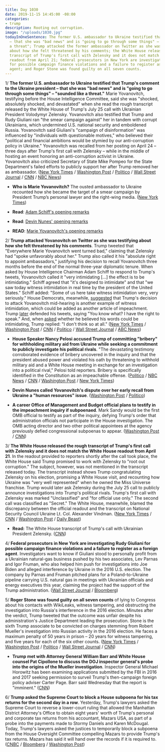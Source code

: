 ```yaml
---
title: Day 1030
date: 2019-11-15 14:45:00 -08:00
categories:
- trump
description: Rooting out corruption.
image: "/uploads/1030.jpg"
todayInOneSentence: The former U.S. ambassador to Ukraine testified that Trump's comment
  – that she was "bad news" and is "going to go through some things" – "sounded like
  a threat"; Trump attacked the former ambassador on Twitter as she was testifying
  about how she felt threatened by his comments; the White House released the rough
  transcript of Trump's first call with Zelensky and it does not match the White House
  readout from April 21; federal prosecutors in New York are investigating Rudy Giuliani
  for possible campaign finance violations and a failure to register as a foreign
  agent; and Roger Stone was found guilty on all seven counts.
---
```


1/ **The former U.S. ambassador to Ukraine testified that Trump's comment to the Ukraine president – that she was "bad news" and is "going to go through some things" – "sounded like a threat."** Marie Yovanovitch, testifying before the House Intelligence Committee, said she was "shocked, absolutely shocked, and devastated" when she read the rough transcript released by the White House of Trump's July 25 call with Ukrainian President Volodymyr Zelensky. Yovanovitch also testified that Trump and Rudy Giuliani ran "the smear campaign against" her in tandem with corrupt Ukrainians, which undermined U.S. national security and emboldened Russia. Yovanovitch said Giuliani's "campaign of disinformation" was influenced by "individuals with questionable motives," who believed their "political and financial ambitions would be stymied by our anti-corruption policy in Ukraine." Yovanovitch was recalled from her posting on April 24 – three days after Trump's first call with Zelensky – while in the middle of hosting an event honoring an anti-corruption activist in Ukraine. Yovanovitch also criticized Secretary of State Mike Pompeo for the State Department's failed efforts to publicly support her after Trump removed her as ambassador. ([New York Times](https://www.nytimes.com/2019/11/15/us/politics/impeachment-hearings.html#link-44c04ece) / [Washington Post](https://www.washingtonpost.com/politics/impeachment-hearings-live-updates/2019/11/15/c4b9f0f4-0726-11ea-8292-c46ee8cb3dce_story.html) / [Politico](https://www.politico.com/news/2019/11/15/trump-yovanovitch-impeachment-070988) / [Wall Street Journal](https://www.wsj.com/livecoverage/yovanovitch-impeachment-hearing) / [CNN](https://www.cnn.com/politics/live-news/impeachment-hearing-11-15-19/index.html) / [NBC News](https://www.nbcnews.com/politics/trump-impeachment-inquiry/live-blog/impeachment-hearings-live-updates-yovanovitch-s-testimony-n1082501))

* **Who is Marie Yovanovitch?** The ousted ambassador to Ukraine recounted how she became the target of a smear campaign by President Trump’s personal lawyer and the right-wing media. ([New York Times](https://www.nytimes.com/2019/11/15/us/politics/marie-yovanovitch-facts-bio.html))

* **Read**: [Adam Schiff's opening remarks](https://www.cnn.com/2019/11/15/politics/adam-schiff-opening-remarks-marie-yovanovitch/index.html)

* **Read**: [Devin Nunes' opening remarks](https://www.cnn.com/2019/11/15/politics/devin-nunes-opening-remarks-marie-yovanovitch/index.html)

* **READ**: [Marie Yovanovitch's opening remarks](https://www.cnn.com/2019/11/15/politics/marie-yovanovitch-opening-remarks/index.html)

2/ **Trump attacked Yovanovitch on Twitter as she was testifying about how she felt threatened by his comments**. Trump tweeted that "Everywhere Marie Yovanovitch went turned bad," claiming that Zelensky had "spoke unfavorably about her." Trump also called it his "absolute right to appoint ambassadors," justifying his decision to recall Yovanovitch three months before the end of the normal three-year diplomatic tenure. When asked by House Intelligence Chairman Adam Schiff to respond to Trump's tweets, Yovanovitch called it "very intimidating \[...\] the effect is to be intimidating." Schiff agreed that "it's designed to intimidate" and that "we saw today witness intimidation in real time by the president of the United States." Schiff added: "Some of us here take witness intimidation very, very seriously." House Democrats, meanwhile, [suggested](https://www.washingtonpost.com/politics/impeachment-hearings-live-updates/2019/11/15/c4b9f0f4-0726-11ea-8292-c46ee8cb3dce_story.html#link-DQLCZQJBEU4OLH6WIK6VPWWZ34) that Trump's decision to attack Yovanovitch mid-hearing is another example of witness intimidation, which could be added as another article of impeachment. Trump [later](https://www.cnn.com/politics/live-news/impeachment-hearing-11-15-19/h_5ef82fac3a6dd04bcaccf8d2652a90d7) defended his tweets, saying "You know what? I have the right to speak." And, when [asked](https://www.washingtonpost.com/politics/impeachment-hearings-live-updates/2019/11/15/c4b9f0f4-0726-11ea-8292-c46ee8cb3dce_story.html#link-DWJVYKSXVYYWLHVP4HJJXEVXZU) whether he believed his words could be intimidating, Trump replied: "I don't think so at all." ([New York Times](https://www.nytimes.com/2019/11/15/us/politics/trump-witness-intimidation.html) / [Washington Post](https://www.washingtonpost.com/politics/impeachment-hearings-live-updates/2019/11/15/c4b9f0f4-0726-11ea-8292-c46ee8cb3dce_story.html#link-K2EKGZWTOI6TZM4AYLXXF7XRXA) / [CNN](https://www.cnn.com/2019/11/15/politics/public-impeachment-hearings-day-2/index.html) / [Politico](https://www.politico.com/news/2019/11/15/trump-impeachment-witness-intimidation-071129) / [Wall Street Journal](https://www.wsj.com/livecoverage/yovanovitch-impeachment-hearing#LCcard-1573832211) / [ABC News](https://abcnews.go.com/Politics/trump-trashes-ambassador-ukraine-marie-yovanovitch-impeachment-hearing/story?id=67042490))

* **House Speaker Nancy Pelosi accused Trump of committing "bribery" for withholding military aid from Ukraine while seeking a commitment to publicly investigate his political rivals**. "The devastating testimony corroborated evidence of bribery uncovered in the inquiry and that the president abused power and violated his oath by threatening to withhold military aid and a White House meeting in exchange for an investigation into a political rival," Pelosi told reporters. Bribery is specifically identified in the Constitution as an impeachable offense. ([Politico](https://www.politico.com/news/2019/11/14/pelosi-trump-bribery-impeachment-070914) / [NBC News](https://www.nbcnews.com/politics/trump-impeachment-inquiry/pelosi-first-impeachment-testimony-corroborated-evidence-bribery-n1082311) / [CNN](https://www.cnn.com/2019/11/14/politics/impeachment-watch-november-14/index.html) / [Washington Post](https://www.washingtonpost.com/politics/pelosi-calls-trumps-actions-bribery-as-democrats-sharpen-case-for-impeachment/2019/11/14/0ee9a202-0702-11ea-b17d-8b867891d39d_story.html) / [New York Times](https://www.nytimes.com/2019/11/14/us/politics/pelosi-impeachment-bribery.html))

* **Devin Nunes called Yovanovitch's dispute over her early recall from Ukraine a "human resources" issue**. ([Washington Post](https://www.washingtonpost.com/politics/impeachment-hearings-live-updates/2019/11/15/c4b9f0f4-0726-11ea-8292-c46ee8cb3dce_story.html#link-CFHLUVNGZE3GTLIN2OOQJKV63A) / [Politico](https://www.politico.com/news/2019/11/15/yovanovitch-impeachment-hearings-live-highlights-and-updates-071053))

* **A career Office of Management and Budget official plans to testify in the impeachment inquiry if subpoenaed**. Mark Sandy would be the first OMB official to testify as part of the inquiry, defying Trump's order that administration officials not participate in the House investigation. The OMB acting director and two other political appointees at the agency previously defied congressional subpoenas to appear. ([Washington Post](https://www.washingtonpost.com/us-policy/2019/11/14/career-white-house-budget-official-expected-break-ranks-testify-impeachment-inquiry/) / [CNN](https://www.cnn.com/2019/11/14/politics/mark-sanady-omb-official/index.html)) 

3/ **The White House released the rough transcript of Trump's first call with Zelensky and it does not match the White House readout from April 21**. In the readout provided to reporters shortly after the call took place, the White House said Trump promised to work with Zelensky to "root out corruption." The subject, however, was not mentioned in the transcript released today. The transcript instead shows Trump congratulating Zelensky on his election, promising a White House visit, and recounting how Ukraine was "very well represented" when he owned the Miss Universe franchise. Trump would later ask Zelensky during the July 25 call to publicly announce investigations into Trump's political rivals. Trump's first call with Zelensky was marked "Unclassified" and "for official use only." The second call was classified as "Secret." The White House, meanwhile, blamed the discrepancy between the official readout and the transcript on National Security Council Ukraine Lt. Col. Alexander Vindman. ([New York Times](https://www.nytimes.com/2019/11/15/us/politics/trump-phone-call-transcript.html) / [CNN](https://www.cnn.com/2019/11/15/politics/donald-trump-volodymyr-zelensky-white-house-transcript-april-call/index.html) / [Washington Post](https://www.washingtonpost.com/politics/impeachment-hearings-live-updates/2019/11/15/c4b9f0f4-0726-11ea-8292-c46ee8cb3dce_story.html) / [Daily Beast](https://www.thedailybeast.com/transcript-shows-wh-made-up-details-of-trumps-zelensky-call))

* **Read:** The White House transcript of Trump's call with Ukrainian President Zelensky. ([CNN](https://www.cnn.com/2019/11/15/politics/read-white-house-transcript-trump-zelensky-call/index.html))

4/ **Federal prosecutors in New York are investigating Rudy Giuliani for possible campaign finance violations and a failure to register as a foreign agent**. Investigators want to know if Giuliani stood to personally profit from a Ukrainian natural-gas business pushed by his two associates, Lev Parnas and Igor Fruman, who also helped him push for investigations into Joe Biden and alleged interference by Ukraine in the 2016 U.S. election. The company by Parnas and Fruman pitched plans for a Poland-to-Ukraine pipeline carrying U.S. natural gas in meetings with Ukrainian officials and energy executives this year, claiming the project had the support of the Trump administration. ([Wall Street Journal](https://www.wsj.com/articles/federal-prosecutors-probe-giulianis-links-to-ukrainian-energy-projects-11573837576) / [Bloomberg](https://www.bloomberg.com/news/articles/2019-11-15/giuliani-faces-u-s-probe-on-campaign-finance-lobbying-breaches))

5/ **Roger Stone was found guilty on all seven counts** of lying to Congress about his contacts with WikiLeaks, witness tampering, and obstructing the investigation into Russia's interference in the 2016 election. Minutes after the verdict, Trump tweeted that the outcome was unfair despite his administration's Justice Department leading the prosecution. Stone is the sixth Trump associate to be convicted on charges stemming from Robert Mueller's investigation into Russian activity in the 2016 election. He faces a maximum penalty of 50 years in prison – 20 years for witness tampering, and five years for each of the six other counts. ([New York Times](https://www.nytimes.com/2019/11/15/us/politics/roger-stone-trial-guilty.html) / [Washington Post](https://www.washingtonpost.com/local/public-safety/roger-stone-jury-weighs-evidence-and-a-defense-move-to-make-case-about-mueller/2019/11/15/554fff5a-06ff-11ea-8292-c46ee8cb3dce_story.html) / [Politico](https://www.politico.com/news/2019/11/15/roger-stone-found-guilty-of-lying-to-congress-witness-tampering-071124) / [Wall Street Journal](https://www.wsj.com/articles/roger-stone-found-guilty-of-lying-to-congress-11573836593) / [CNN](https://www.cnn.com/2019/11/15/politics/roger-stone-trial-verdict/index.html))

* **Trump met with Attorney General William Barr and White House counsel Pat Cipollone to discuss the DOJ inspector general's probe into the origins of the Mueller investigation**. Inspector General Michael Horowitz has been examining applications submitted by the FBI in 2016 and 2017 seeking permission to surveil Trump's then-campaign foreign policy adviser Carter Page. Barr said Wednesday that the report is "imminent." ([CNN](https://www.cnn.com/2019/11/14/politics/trump-barr-cipollone-horowitz-report/index.html))

6/ **Trump asked the Supreme Court to block a House subpoena for his tax returns for the second day in a row**. Yesterday, Trump's lawyers asked the Supreme Court to reverse a lower-court ruling that allowed the Manhattan District Attorney's Office to obtain eight years' worth of Trump's personal and corporate tax returns from his accountant, Mazars USA, as part of a probe into the payments made to Stormy Daniels and Karen McDougal. Today, Trump's lawyers asked the justices to temporarily block a subpoena from the House Oversight Committee compelling Mazars to provide Trump's tax returns. Mazars has said it will hand over the records if it is required to. ([CNBC](https://www.cnbc.com/2019/11/15/trump-asks-supreme-court-to-block-tax-return-subpoena-from-house.html) / [Bloomberg](https://www.bloomberg.com/news/articles/2019-11-15/trump-asks-supreme-court-to-block-house-subpoena-for-records) / [Washington Post](https://www.washingtonpost.com/politics/courts_law/trump-asks-supreme-court-to-shield-his-tax-returns-from-prosecutors-setting-up-historic-separation-of-power-showdown/2019/11/14/d7b176a0-04dd-11ea-8292-c46ee8cb3dce_story.html))